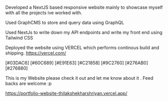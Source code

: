 Developed a NextJS based responsive website mainly to showcase myself with all the projects ive worked with.

Used GraphCMS to store and query data using GraphQL

Used NextJs to write down my API endpoints and write my front end using Tailwind CSS

Deployed the website using VERCEL which performs continous build and shipping.
https://vercel.com/


[#03DAC6]
[#60C689]
[#E91E63]
[#C21858]
[#9C2760]
[#276AB0]
[#276880]




This is my Website please check it out and let me know about it . Feed backs are welcome :p



https://portfolio-website-thilakshekharshriyan.vercel.app/